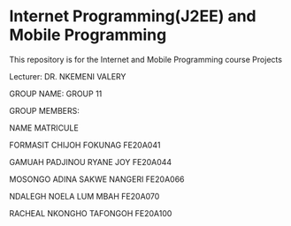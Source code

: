 # Internet Programming(J2EE) and Mobile Programming
This  repository is for the Internet and Mobile Programming course Projects

Lecturer: DR. NKEMENI VALERY

GROUP NAME: GROUP 11

GROUP MEMBERS:

NAME	                             MATRICULE

FORMASIT CHIJOH FOKUNAG	           FE20A041

GAMUAH PADJINOU RYANE JOY	         FE20A044

MOSONGO ADINA SAKWE NANGERI 	     FE20A066

NDALEGH NOELA LUM MBAH	           FE20A070

RACHEAL NKONGHO TAFONGOH           FE20A100
